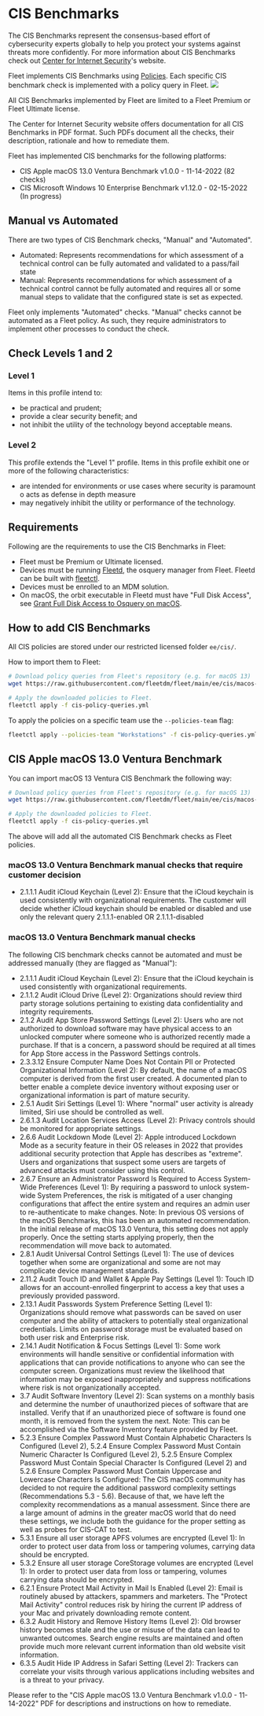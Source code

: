 # CIS Benchmarks

The CIS Benchmarks represent the consensus-based effort of cybersecurity experts globally to help you protect your systems against threats more confidently.
For more information about CIS Benchmarks check out [Center for Internet Security](https://www.cisecurity.org/cis-benchmarks)'s website.

Fleet implements CIS Benchmarks using [Policies](./REST-API.md#policies). Each specific CIS benchmark check is implemented with a policy query in Fleet.
<img src=https://user-images.githubusercontent.com/2073526/220428249-7a1b6433-24fe-4686-8dfb-b555c199f47d.png />

All CIS Benchmarks implemented by Fleet are limited to a Fleet Premium or Fleet Ultimate license.

The Center for Internet Security website offers documentation for all CIS Benchmarks in PDF format. Such PDFs document all the checks, their description, rationale and how to remediate them.

Fleet has implemented CIS benchmarks for the following platforms:
- CIS Apple macOS 13.0 Ventura Benchmark v1.0.0 - 11-14-2022 (82 checks) 
- CIS Microsoft Windows 10 Enterprise Benchmark v1.12.0 - 02-15-2022 (In progress)

## Manual vs Automated

There are two types of CIS Benchmark checks, "Manual" and "Automated".
- Automated: Represents recommendations for which assessment of a technical control can be fully automated and validated to a pass/fail state
- Manual: Represents recommendations for which assessment of a technical control cannot be fully automated and requires all or some manual steps to validate that the configured state is set as expected.

Fleet only implements "Automated" checks. "Manual" checks cannot be automated as a Fleet policy. As such, they require administrators to implement other processes to conduct the check.

## Check Levels 1 and 2

### Level 1

Items in this profile intend to:
- be practical and prudent;
- provide a clear security benefit; and
- not inhibit the utility of the technology beyond acceptable means.

### Level 2

This profile extends the "Level 1" profile. Items in this profile exhibit one or more of the following characteristics:
- are intended for environments or use cases where security is paramount o acts as defense in depth measure
- may negatively inhibit the utility or performance of the technology.

## Requirements

Following are the requirements to use the CIS Benchmarks in Fleet:

- Fleet must be Premium or Ultimate licensed.
- Devices must be running [Fleetd](https://fleetdm.com/docs/using-fleet/orbit), the osquery manager from Fleet. Fleetd can be built with [fleetctl](https://fleetdm.com/docs/using-fleet/adding-hosts#osquery-installer).
- Devices must be enrolled to an MDM solution.
- On macOS, the orbit executable in Fleetd must have "Full Disk Access", see [Grant Full Disk Access to Osquery on macOS](Adding-hosts.md#grant-full-disk-access-to-osquery-on-macos).

## How to add CIS Benchmarks

All CIS policies are stored under our restricted licensed folder `ee/cis/`.

How to import them to Fleet:
```sh
# Download policy queries from Fleet's repository (e.g. for macOS 13)
wget https://raw.githubusercontent.com/fleetdm/fleet/main/ee/cis/macos-13/cis-policy-queries.yml

# Apply the downloaded policies to Fleet.
fleetctl apply -f cis-policy-queries.yml
```

To apply the policies on a specific team use the `--policies-team` flag:
```sh
fleetctl apply --policies-team "Workstations" -f cis-policy-queries.yml
```

## CIS Apple macOS 13.0 Ventura Benchmark

You can import macOS 13 Ventura CIS Benchmark the following way:
```sh
# Download policy queries from Fleet's repository (e.g. for macOS 13)
wget https://raw.githubusercontent.com/fleetdm/fleet/main/ee/cis/macos-13/cis-policy-queries.yml

# Apply the downloaded policies to Fleet.
fleetctl apply -f cis-policy-queries.yml
```

The above will add all the automated CIS Benchmark checks as Fleet policies.

### macOS 13.0 Ventura Benchmark manual checks that require customer decision
- 2.1.1.1 Audit iCloud Keychain (Level 2): Ensure that the iCloud keychain is used consistently with organizational requirements.
    The customer will decide whether iCloud keychain should be enabled or disabled and use only the relevant query
    2.1.1.1-enabled OR 2.1.1.1-disabled

### macOS 13.0 Ventura Benchmark manual checks

The following CIS benchmark checks cannot be automated and must be addressed manually (they are flagged as "Manual"):
- 2.1.1.1 Audit iCloud Keychain (Level 2): Ensure that the iCloud keychain is used consistently with organizational requirements.
- 2.1.1.2 Audit iCloud Drive (Level 2): Organizations should review third party storage solutions pertaining to existing data confidentiality and integrity requirements.
- 2.1.2 Audit App Store Password Settings (Level 2): Users who are not authorized to download software may have physical access to an unlocked computer where someone who is authorized recently made a purchase. If that is a concern, a password should be required at all times for App Store access in the Password Settings controls.
- 2.3.3.12 Ensure Computer Name Does Not Contain PII or Protected Organizational Information (Level 2): By default, the name of a macOS computer is derived from the first user created. A documented plan to better enable a complete device inventory without exposing user or organizational information is part of mature security.
- 2.5.1 Audit Siri Settings (Level 1): Where "normal" user activity is already limited, Siri use should be controlled as well.
- 2.6.1.3 Audit Location Services Access (Level 2): Privacy controls should be monitored for appropriate settings.
- 2.6.6 Audit Lockdown Mode (Level 2): Apple introduced Lockdown Mode as a security feature in their OS releases in 2022 that provides additional security protection that Apple has describes as "extreme". Users and organizations that suspect some users are targets of advanced attacks must consider using this control.
- 2.6.7 Ensure an Administrator Password Is Required to Access System-Wide Preferences (Level 1): By requiring a password to unlock system-wide System Preferences, the risk is mitigated of a user changing configurations that affect the entire system and requires an admin user to re-authenticate to make changes. Note: In previous OS versions of the macOS Benchmarks, this has been an automated recommendation. In the initial release of macOS 13.0 Ventura, this setting does not apply properly. Once the setting starts applying properly, then the recommendation will move back to automated.
- 2.8.1 Audit Universal Control Settings (Level 1): The use of devices together when some are organizational and some are not may complicate device management standards.
- 2.11.2 Audit Touch ID and Wallet & Apple Pay Settings (Level 1): Touch ID allows for an account-enrolled fingerprint to access a key that uses a previously provided password.
- 2.13.1 Audit Passwords System Preference Setting (Level 1): Organizations should remove what passwords can be saved on user computer and the ability of attackers to potentially steal organizational credentials. Limits on password storage must be evaluated based on both user risk and Enterprise risk.
- 2.14.1 Audit Notification & Focus Settings (Level 1): Some work environments will handle sensitive or confidential information with applications that can provide notifications to anyone who can see the computer screen. Organizations must review the likelihood that information may be exposed inappropriately and suppress notifications where risk is not organizationally accepted.
- 3.7 Audit Software Inventory (Level 2): Scan systems on a monthly basis and determine the number of unauthorized pieces of software that are installed. Verify that if an unauthorized piece of software is found one month, it is removed from the system the next. Note: This can be accomplished via the Software Inventory feature provided by Fleet.
- 5.2.3 Ensure Complex Password Must Contain Alphabetic Characters Is Configured (Level 2), 5.2.4 Ensure Complex Password Must Contain Numeric Character Is Configured (Level 2), 5.2.5 Ensure Complex Password Must Contain Special Character Is Configured (Level 2) and 5.2.6 Ensure Complex Password Must Contain Uppercase and Lowercase Characters Is Configured: The CIS macOS community has decided to not require the additional password complexity settings (Recommendations 5.3 - 5.6). Because of that, we have left the complexity recommendations as a manual assessment. Since there are a large amount of admins in the greater macOS world that do need these settings, we include both the guidance for the proper setting as well as probes for CIS-CAT to test.
- 5.3.1 Ensure all user storage APFS volumes are encrypted (Level 1): In order to protect user data from loss or tampering volumes, carrying data should be encrypted.
- 5.3.2 Ensure all user storage CoreStorage volumes are encrypted (Level 1): In order to protect user data from loss or tampering, volumes carrying data should be encrypted.
- 6.2.1 Ensure Protect Mail Activity in Mail Is Enabled (Level 2): Email is routinely abused by attackers, spammers and marketers. The "Protect Mail Activity" control reduces risk by hiring the current IP address of your Mac and privately downloading remote content.
- 6.3.2 Audit History and Remove History Items (Level 2): Old browser history becomes stale and the use or misuse of the data can lead to unwanted outcomes. Search engine results are maintained and often provide much more relevant current information than old website visit information.
- 6.3.5 Audit Hide IP Address in Safari Setting (Level 2): Trackers can correlate your visits through various applications including websites and is a threat to your privacy. 

Please refer to the "CIS Apple macOS 13.0 Ventura Benchmark v1.0.0 - 11-14-2022" PDF for descriptions and instructions on how to remediate.

<meta name="pageOrderInSection" value="1700">
